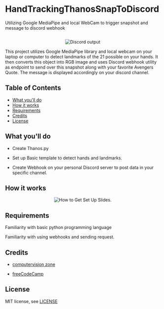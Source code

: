 # HandTrackingThanosSnapToDiscord
Utilizing Google MediaPipe and local WebCam to trigger snapshot and message to discord webhook

<p align="center"><img src="https://c.tenor.com/TG5OF7UkLasAAAAC/thanos-infinity.gif" alt="" /></p>
<p align="center"><img src="https://i.imgur.com/oNKzonR.png" alt="Discord output" /></p>

This project utilizes Google MediaPipe library and local webcam on your laptop or computer to detect landmarks of the 21 possible on your hands.  It then converts this object into RGB image and uses Discord webhook utility as endpoint to send over this snapshot along with your favorite Avengers Quote.  The message is displayed accordingly on your discord channel. 


## Table of Contents
+ [What you'll do](#what-youll-do)
+ [How it works](#how-it-works)
+ [Requirements](#requirements)
+ [Credits](#credits)
+ [License](#license)

## What you'll do

+ Create Thanos.py 

+ Set up Basic template to detect hands and landmarks.

+ Create Webhook on your personal Discord server to post data in your specific channel.

## How it works
<p align="center"><img src="https://i.imgur.com/Majdk0v.png" alt="How to Get Set Up Slides." /></p>

## Requirements

Familiarity with basic python programming language

Familiarity with using webhooks and sending request.

## Credits

+ <p align="left"><a href="https://www.computervision.zone"> computervision zone</a></p>
+ <p align="left"><a href="freecodecamp.org"> freeCodeCamp</a></p>


## License

MIT license, see [LICENSE](LICENSE)
